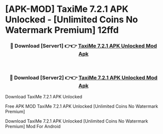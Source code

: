 # [APK-MOD] TaxiMe 7.2.1 APK Unlocked - [Unlimited Coins No Watermark Premium] 12ffd



<div align="center">
<h3>🔴 Download [Server1] 👉👉 <a href="https://momento.my/?title=TaxiMe_7.2.1_APK_Unlocked">TaxiMe 7.2.1 APK Unlocked Mod Apk</a></h3><br>

<h3>🔴 Download [Server2] 👉👉 <a href="https://momento.my/?title=TaxiMe_7.2.1_APK_Unlocked">TaxiMe 7.2.1 APK Unlocked Mod Apk</a></h3>
</div>



Download TaxiMe 7.2.1 APK Unlocked 

Free APK MOD TaxiMe 7.2.1 APK Unlocked [Unlimited Coins No Watermark Premium]

Download TaxiMe 7.2.1 APK Unlocked [Unlimited Coins No Watermark Premium] Mod For Android
